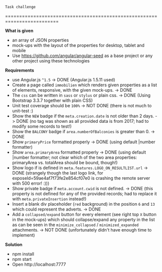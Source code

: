     Task challenge

=========================================================================

**What is given**

*   an array of JSON properties
*   mock-ups with the layout of the properties for desktop, tablet and mobile
*   Use https://github.com/angular/angular-seed as a base project or any other project using these technologies

**Requirements**

*   use Angular.js `^1.5` -> DONE (Angular.js 1.5.11 used)
*   Create a page called `immobilien` which renders given properties as a list of elements, responsive, with the given mock-ups. -> DONE
*   The `css` can be written in `sass` or `stylus` or plain css. -> DONE (Using Bootstrap 3.3.7 together with plain CSS)
*   Unit test coverage should be `100%` -> NOT DONE (there is not much to unit-test :)
*   Show the `NEW` badge if the `meta.creation.date` is not older than 2 days. -> DONE (no tag was shown as all provided data is from 2017; had to modify some records to test!)
*   Show the `BALCONY` badge if `area.numberOfBalconies` is greater than 0. -> DONE
*   Show `primaryPrice` formatted properly -> DONE (using default |number formatter)
*   Show `area.primaryArea` formatted properly -> DONE (using default |number formatter; not clear which of the two area properties: primaryArea vs. totalArea should be bound, though!)
*   Show logo if is defined in `meta.features.LOGO_ON_RESULTLIST.url` -> DONE (strangely though the last logo link, for exposeId=59ae4af7f73fe2e854cf07e0 is crashing the remote server with 500 error! :)))
*   Show private badge if `meta.account.cwid` is not defined. -> DONE (this property is not defined for any of the provided records; had to replace it with `meta.privateInsertion` instead!)
*   Insert a blank div placeholder (`red` background) in the position `6` and `13` which could represent the adverts. -> DONE
*   Add a `collapsed/expand` button for every element (see right top `X` button in the mock-ups) which should collapse/expand any property in the list as can be seen in the `minimize_collapsed` / `minimized_expanded` attachments. -> NOT DONE (unfortunately didn't have enough time to implement)

**Solution**

*   npm install
*   npm start
*   Open http://localhost:7777
